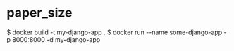 # paper_size



$  docker build -t my-django-app .
$  docker run --name some-django-app -p 8000:8000 -d my-django-app
